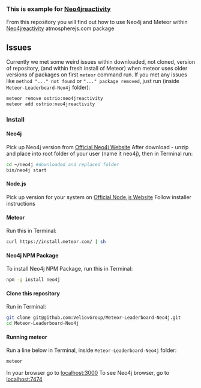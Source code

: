 ### This is example for [Neo4jreactivity](https://github.com/VeliovGroup/ostrio-Neo4jreactivity)

From this repository you will find out how to use Neo4j and Meteor within [Neo4jreactivity](https://github.com/VeliovGroup/ostrio-Neo4jreactivity) atmospherejs.com package

## Issues
Currently we met some weird issues within downloaded, not cloned, version of repository, (and within fresh install of Meteor) when meteor uses older versions of packages on first `meteor` command run. If you met any issues like `method "..." not found` or `"..." package removed`, just run (inside `Meteor-Leaderboard-Neo4j` folder):
```bash
meteor remove ostrio:neo4jreactivity
meteor add ostrio:neo4jreactivity
```

### Install
#### Neo4j
Pick up Neo4j version from [Official Neo4j Website](http://neo4j.com/download/)
After download - unzip and place into root folder of your user (name it neo4j), then in Terminal run:
```bash
cd ~/neo4j #downloaded and replaced folder
bin/neo4j start
```

#### Node.js
Pick up version for your system on [Official Node.js Website](http://nodejs.org/download/)
Follow installer instructions

#### Meteor
Run this in Terminal:
```bash
curl https://install.meteor.com/ | sh
```

#### Neo4j NPM Package
To install Neo4j NPM Package, run this in Terminal:
```bash
npm -g install neo4j
```

#### Clone this repository
Run in Terminal:
```bash
git clone git@github.com:VeliovGroup/Meteor-Leaderboard-Neo4j.git
cd Meteor-Leaderboard-Neo4j
```

#### Running meteor
Run a line below in Terminal, inside ```Meteor-Leaderboard-Neo4j``` folder:
```bash
meteor
```

In your browser go to [localhost:3000](http://localhost:3000/)
To see Neo4j browser, go to [localhost:7474](http://localhost:7474/)